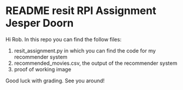 # README resit RPI Assignment Jesper Doorn

Hi Rob. In this repo you can find the follow files:

1. resit_assignment.py in which you can find the code for my recommender system
2. recommended_movies.csv, the output of the recommender system
3. proof of working image

Good luck with grading. See you around!
